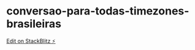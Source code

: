 # conversao-para-todas-timezones-brasileiras

[Edit on StackBlitz ⚡️](https://stackblitz.com/edit/vitejs-vite-r24xma)